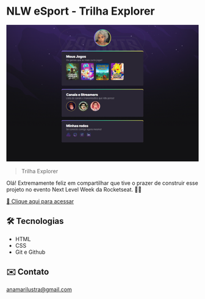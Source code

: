 # NLW eSport - Trilha Explorer

![preview](./.github/preview.png)

> Trilha Explorer

Olá! Extremamente feliz em compartilhar que tive o prazer de construir esse projeto no evento Next Level Week da Rocketseat. 🚀✨

[🔗 Clique aqui para acessar](https://anamarilustra.github.io/NLW-eSports/)

## 🛠 Tecnologias 

- HTML
- CSS
- Git e Github

## ✉️ Contato 

anamarilustra@gmail.com